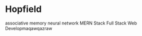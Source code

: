 # Hopfield
associative memory neural network
MERN Stack
 Full Stack Web Developmaqawqazraw













